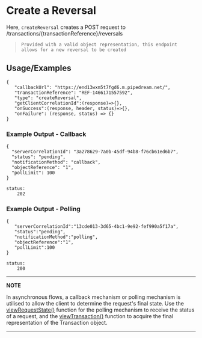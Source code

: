 # Create a Reversal

Here, `createReversal` creates a POST request to /transactions/{transactionReference}/reversals

> `Provided with a valid object representation, this endpoint allows for a new reversal to be created`

## Usage/Examples

```
{
   "callbackUrl": "https://end13wxm5t7fgd6.m.pipedream.net/",
   "transactionReference": "REF-1466171557592",
   "type": "createReversal",
   "getClientCorrelationId":(response)=>{},
   "onSuccess":(response, header, status)=>{},
   "onFailure": (response, status) => {}
}
```

### Example Output - Callback

```
{
  "serverCorrelationId": "3a278629-7a0b-45df-94b8-f76cb61ed6b7",
  "status": "pending",
  "notificationMethod": "callback",
  "objectReference": "1",
  "pollLimit": 100
}

status:
    202
```
### Example Output - Polling

```
{
   "serverCorrelationId":"13cde013-3d65-4bc1-9e92-fef990a5f17a",
   "status":"pending",
   "notificationMethod":"polling",
   "objectReference":"1",
   "pollLimit":100
}

status:
    200
```
---

**NOTE**

In asynchronous flows, a callback mechanism or polling mechanism is utilised to allow the client to determine the request's final state. Use the [viewRequestState()](viewRequestState.md) function for the polling mechanism to receive the status of a request, and the [viewTransaction()](viewTransaction.md) function to acquire the final representation of the Transaction object.

---
